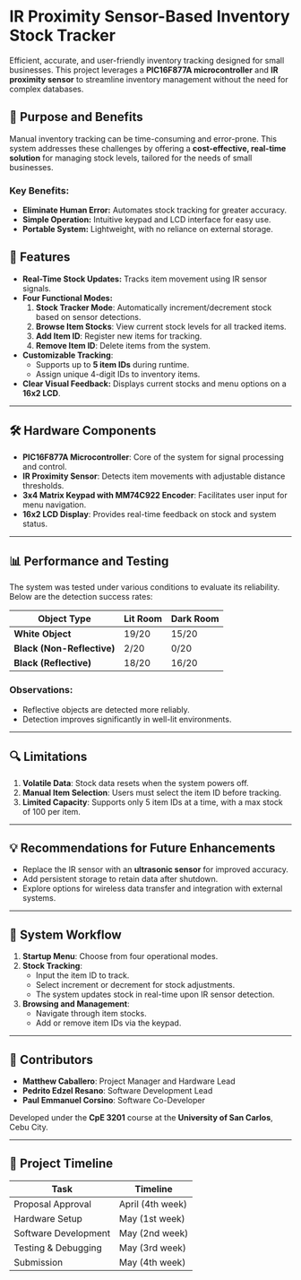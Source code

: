 # IR Proximity Sensor-Based Inventory Stock Tracker

Efficient, accurate, and user-friendly inventory tracking designed for small businesses. This project leverages a **PIC16F877A microcontroller** and **IR proximity sensor** to streamline inventory management without the need for complex databases.

## 🎯 Purpose and Benefits

Manual inventory tracking can be time-consuming and error-prone. This system addresses these challenges by offering a **cost-effective, real-time solution** for managing stock levels, tailored for the needs of small businesses.

### Key Benefits:
- **Eliminate Human Error:** Automates stock tracking for greater accuracy.
- **Simple Operation:** Intuitive keypad and LCD interface for easy use.
- **Portable System:** Lightweight, with no reliance on external storage.

## 🔑 Features

- **Real-Time Stock Updates:** Tracks item movement using IR sensor signals.
- **Four Functional Modes:**
  1. **Stock Tracker Mode**: Automatically increment/decrement stock based on sensor detections.
  2. **Browse Item Stocks**: View current stock levels for all tracked items.
  3. **Add Item ID**: Register new items for tracking.
  4. **Remove Item ID**: Delete items from the system.
- **Customizable Tracking**:
  - Supports up to **5 item IDs** during runtime.
  - Assign unique 4-digit IDs to inventory items.
- **Clear Visual Feedback:** Displays current stocks and menu options on a **16x2 LCD**.

---

## 🛠️ Hardware Components

- **PIC16F877A Microcontroller**: Core of the system for signal processing and control.
- **IR Proximity Sensor**: Detects item movements with adjustable distance thresholds.
- **3x4 Matrix Keypad with MM74C922 Encoder**: Facilitates user input for menu navigation.
- **16x2 LCD Display**: Provides real-time feedback on stock and system status.

---

## 📊 Performance and Testing

The system was tested under various conditions to evaluate its reliability. Below are the detection success rates:

| Object Type         | Lit Room | Dark Room |
|---------------------|----------|-----------|
| **White Object**    | 19/20    | 15/20     |
| **Black (Non-Reflective)** | 2/20 | 0/20   |
| **Black (Reflective)**  | 18/20    | 16/20     |

### Observations:
- Reflective objects are detected more reliably.
- Detection improves significantly in well-lit environments.

---

## 🔍 Limitations

1. **Volatile Data**: Stock data resets when the system powers off.
2. **Manual Item Selection**: Users must select the item ID before tracking.
3. **Limited Capacity**: Supports only 5 item IDs at a time, with a max stock of 100 per item.

---

## 💡 Recommendations for Future Enhancements

- Replace the IR sensor with an **ultrasonic sensor** for improved accuracy.
- Add persistent storage to retain data after shutdown.
- Explore options for wireless data transfer and integration with external systems.

---

## 🔄 System Workflow

1. **Startup Menu**: Choose from four operational modes.
2. **Stock Tracking**:
   - Input the item ID to track.
   - Select increment or decrement for stock adjustments.
   - The system updates stock in real-time upon IR sensor detection.
3. **Browsing and Management**:
   - Navigate through item stocks.
   - Add or remove item IDs via the keypad.

---

## 👥 Contributors

- **Matthew Caballero**: Project Manager and Hardware Lead  
- **Pedrito Edzel Resano**: Software Development Lead  
- **Paul Emmanuel Corsino**: Software Co-Developer  

Developed under the **CpE 3201** course at the **University of San Carlos**, Cebu City.

---

## 📅 Project Timeline

| Task                     | Timeline           |
|--------------------------|--------------------|
| Proposal Approval        | April (4th week)  |
| Hardware Setup           | May (1st week)    |
| Software Development     | May (2nd week)    |
| Testing & Debugging      | May (3rd week)    |
| Submission               | May (4th week)    |
